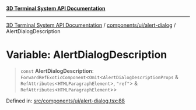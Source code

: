 [**3D Terminal System API Documentation**](../../../../README.md)

***

[3D Terminal System API Documentation](../../../../README.md) / [components/ui/alert-dialog](../README.md) / AlertDialogDescription

# Variable: AlertDialogDescription

> `const` **AlertDialogDescription**: `ForwardRefExoticComponent`\<`Omit`\<`AlertDialogDescriptionProps` & `RefAttributes`\<`HTMLParagraphElement`\>, `"ref"`\> & `RefAttributes`\<`HTMLParagraphElement`\>\>

Defined in: [src/components/ui/alert-dialog.tsx:88](https://github.com/Dicommunitas/ThreeJS_Terminal_3D/blob/6f042d4d64a35f8821f49bdbe82798f7999e9e5c/src/components/ui/alert-dialog.tsx#L88)
